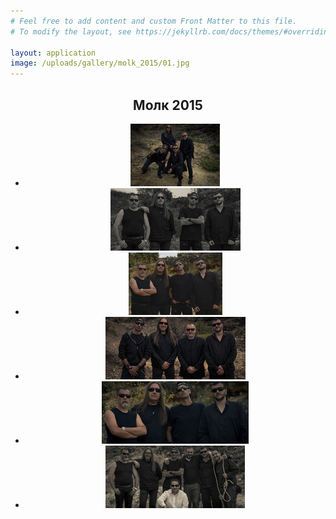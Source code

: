```yaml
---
# Feel free to add content and custom Front Matter to this file.
# To modify the layout, see https://jekyllrb.com/docs/themes/#overriding-theme-defaults

layout: application
image: /uploads/gallery/molk_2015/01.jpg
---
```


<article class='gallery'>
  <header>
    <h2 class='title'>Молк 2015</h2>
    <ul>
      <li>
        <a href="/uploads/gallery/molk_2015/01.jpg" class="lightbox" rel="lightbox"><img alt="Medium_01" src="/uploads/gallery/molk_2015/medium_01.jpg" /></a>
      </li>
      <li>
        <a href="/uploads/gallery/molk_2015/02.jpg" class="lightbox" rel="lightbox"><img alt="Medium_02" src="/uploads/gallery/molk_2015/medium_02.jpg" /></a>
      </li>
      <li>
        <a href="/uploads/gallery/molk_2015/03.jpg" class="lightbox" rel="lightbox"><img alt="Medium_03" src="/uploads/gallery/molk_2015/medium_03.jpg" /></a>
      </li>
      <li>
        <a href="/uploads/gallery/molk_2015/04.jpg" class="lightbox" rel="lightbox"><img alt="Medium_04" src="/uploads/gallery/molk_2015/medium_04.jpg" /></a>
      </li>
      <li>
        <a href="/uploads/gallery/molk_2015/05.jpg" class="lightbox" rel="lightbox"><img alt="Medium_05" src="/uploads/gallery/molk_2015/medium_05.jpg" /></a>
      </li>
      <li>
        <a href="/uploads/gallery/molk_2015/molk_crew.jpg" class="lightbox" rel="lightbox"><img alt="Medium_molk_crew" src="/uploads/gallery/molk_2015/medium_molk_crew.jpg" /></a>
      </li>
    </ul>
  </header>
</article>
